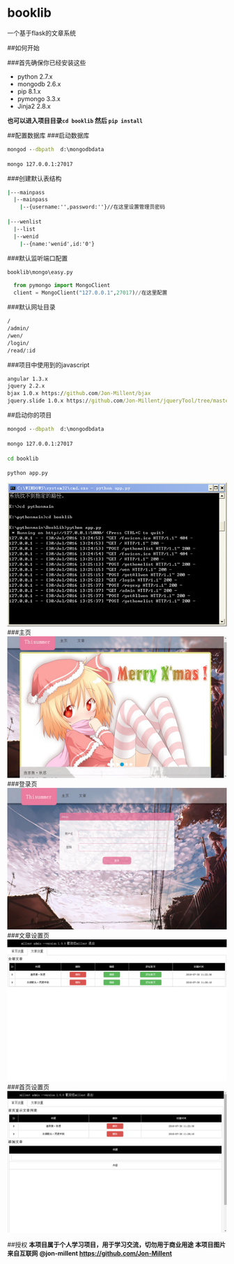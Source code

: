 # booklib
一个基于flask的文章系统

##如何开始

###首先确保你已经安装这些
* python 2.7.x
* mongodb 2.6.x
* pip 8.1.x
* pymongo 3.3.x
* Jinja2  2.8.x

**也可以进入项目目录`cd booklib` 然后 `pip install`**


##配置数据库
###启动数据库
```cmd
mongod --dbpath  d:\mongodbdata

mongo 127.0.0.1:27017
```


###创建默认表结构
```cmd
|---mainpass 
  |--mainpass
    |--{username:'',password:''}//在这里设置管理员密码
   
|---wenlist
  |--list
  |--wenid
    |--{name:'wenid',id:'0'}
```
###默认监听端口配置
```cmd
booklib\mongo\easy.py
```
```python
  from pymongo import MongoClient
  client = MongoClient("127.0.0.1",27017)//在这里配置
```

###默认网址目录
```cmd
/
/admin/
/wen/
/login/
/read/:id
```
###项目中使用到的javascript
```cmd
angular 1.3.x
jquery 2.2.x
bjax 1.0.x https://github.com/Jon-Millent/bjax
jquery.slide 1.0.x https://github.com/Jon-Millent/jqueryTool/tree/master/jqurey.slide
```
##启动你的项目

```cmd
mongod --dbpath  d:\mongodbdata

mongo 127.0.0.1:27017

cd booklib

python app.py
```
![cmd](https://github.com/Jon-Millent/booklib/blob/master/test/show5.png?raw=true)  
###主页
![cmd](https://github.com/Jon-Millent/booklib/blob/master/test/show1.png?raw=tru)  
###登录页
![cmd](https://github.com/Jon-Millent/booklib/blob/master/test/show2.png?raw=true)  
###文章设置页
![cmd](https://github.com/Jon-Millent/booklib/blob/master/test/show3.png?raw=true)  
###首页设置页
![cmd](https://github.com/Jon-Millent/booklib/blob/master/test/show4.png?raw=true)  



##授权
**本项目属于个人学习项目，用于学习交流，切勿用于商业用途**
**本项目图片来自互联网**
**@jon-millent https://github.com/Jon-Millent**
